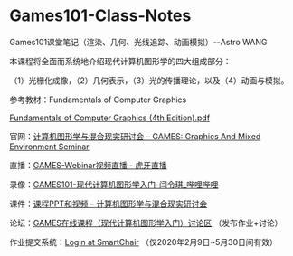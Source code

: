 # Games101-Class-Notes
Games101课堂笔记（渲染、几何、光线追踪、动画模拟）--Astro WANG



本课程将全面而系统地介绍现代计算机图形学的四大组成部分：

（1）光栅化成像，（2）几何表示，（3）光的传播理论，以及（4）动画与模拟。

参考教材：Fundamentals of Computer Graphics

[Fundamentals of Computer Graphics (4th Edition).pdf](https://s3-us-west-2.amazonaws.com/secure.notion-static.com/2cdfecd1-b7d7-4d04-94fb-16035b35e1c2/Fundamentals_of_Computer_Graphics_(4th_Edition).pdf)

官网：[计算机图形学与混合现实研讨会 – GAMES: Graphics And Mixed Environment Seminar](http://games-cn.org/)

直播：[GAMES-Webinar视频直播 - 虎牙直播](https://www.huya.com/19077762)

录像：[GAMES101-现代计算机图形学入门-闫令琪_哔哩哔哩](https://www.bilibili.com/video/BV1X7411F744)

课件：[课程PPT和视频 – 计算机图形学与混合现实研讨会](http://games-cn.org/graphics-intro-ppt-video/)

论坛：[GAMES在线课程（现代计算机图形学入门）讨论区](http://games-cn.org/forums/forum/graphics-intro/) （发布作业+讨论）

作业提交系统：[Login at SmartChair](http://www.smartchair.org/GAMES2020Course-YLQ/) （仅2020年2月9日~5月30日间有效）

